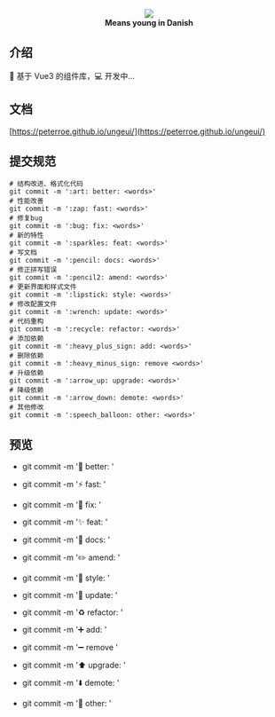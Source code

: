 <div align=center>
    <img  src="https://img-blog.csdnimg.cn/4ef044896feb4cb89741cc84d3cc2e41.png">
    <br/>
    <b>Means young in Danish</b>
</div>



## 介绍

🥉 基于 Vue3 的组件库，💻 开发中...

## 文档

[https://peterroe.github.io/ungeui/](https://peterroe.github.io/ungeui/)

## 提交规范

```shell
# 结构改进、格式化代码
git commit -m ':art: better: <words>'
# 性能改善
git commit -m ':zap: fast: <words>'
# 修复bug
git commit -m ':bug: fix: <words>'
# 新的特性
git commit -m ':sparkles: feat: <words>'
# 写文档
git commit -m ':pencil: docs: <words>'
# 修正拼写错误
git commit -m ':pencil2: amend: <words>'
# 更新界面和样式文件
git commit -m ':lipstick: style: <words>'
# 修改配置文件
git commit -m ':wrench: update: <words>'
# 代码重构
git commit -m ':recycle: refactor: <words>'
# 添加依赖
git commit -m ':heavy_plus_sign: add: <words>'
# 删除依赖
git commit -m ':heavy_minus_sign: remove <words>'
# 升级依赖
git commit -m ':arrow_up: upgrade: <words>'
# 降级依赖
git commit -m ':arrow_down: demote: <words>'
# 其他修改
git commit -m ':speech_balloon: other: <words>'
```

## 预览

-   git commit -m ':art: better: <words>'

-   git commit -m ':zap: fast: <words>'

-   git commit -m ':bug: fix: <words>'

-   git commit -m ':sparkles: feat: <words>'

-   git commit -m ':pencil: docs: <words>'

-   git commit -m ':pencil2: amend: <words>'

-   git commit -m ':lipstick: style: <words>'

-   git commit -m ':wrench: update: <words>'

-   git commit -m ':recycle: refactor: <words>'

-   git commit -m ':heavy_plus_sign: add: <words>'

-   git commit -m ':heavy_minus_sign: remove <words>'

-   git commit -m ':arrow_up: upgrade: <words>'

-   git commit -m ':arrow_down: demote: <words>'

-   git commit -m ':speech_balloon: other: <words>'
